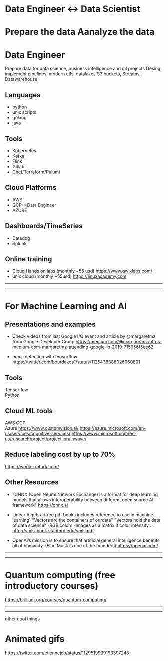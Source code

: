 


# Data Engineer     <->   Data Scientist
# Prepare the data        Aanalyze the data


Data Engineer
=============
Prepare data for data science, business intelligence and ml projects
Desing, implement pipelines, modern etls, datalakes
S3 buckets, Streams, Datawarehouse


## Languages
- python
- unix scripts
- golang
- java

## Tools
- Kubernetes
- Kafka
- Flink
- Gitlab
- Chef/Terraform/Pulumi


## Cloud Platforms
- AWS
- GCP               ->Data Engineer
- AZURE

## Dashboards/TimeSeries
- Datadog
- Splunk


## Online training
- Cloud Hands on labs (monthly ~55 usd) https://www.qwiklabs.com/
- unix cloud (monthly ~55usd) https://linuxacademy.com


----------
----------

For Machine Learning and AI
===========================

## Presentations and examples
- Check videos from last Google I/O event and article by @margaretmz from Google Developer Group
 https://medium.com/@margaretmz/https-medium-com-margaretmz-attending-google-io-2019-715956f5ec62

- emoji detection with tensorflow
 https://twitter.com/bourdakos1/status/1125436388026060801


## Tools
Tensorflow	
Python

## Cloud ML tools
AWS
GCP		
Azure	https://www.customvision.ai/	https://azure.microsoft.com/en-us/services/cognitive-services/	https://www.microsoft.com/en-us/research/project/project-brainwave/




## Reduce labeling cost by up to 70%
https://worker.mturk.com/


## Other Resources
- "ONNX (Open Neural Network Exchange) is a format for deep learning models that allows interoperability between different open source AI framework"
https://onnx.ai

- Linear Algebra (free pdf books includes reference to use in machine learning)
"Vectors are the containers of ourdata"
"Vectors hold the data of data science"
-RGB colors
-Images as a matrix if color intensity ...
http://vmls-book.stanford.edu/vmls.pdf

- OpenAI’s mission is to ensure that artificial general intelligence benefits all of humanity.
(Elon Musk is one of the founders)
https://openai.com/




-----------
-----------

# Quantum computing (free introductory courses)
https://brilliant.org/courses/quantum-computing/


-----------
-----------
other cool things 

# Animated gifs
https://twitter.com/etiennejcb/status/1129519939193397248
